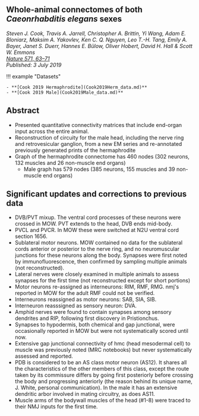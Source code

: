 ## Whole-animal connectomes of both _Caeonrhabditis elegans_ sexes
_Steven J. Cook, Travis A. Jarrell, Christopher A. Brittin, Yi Wang, Adam E. Bloniarz, Maksim A. Yakovlev, Ken C. Q. Nguyen, Leo T.-H. Tang, Emily A. Bayer, Janet S. Duerr, Hannes E. Bülow, Oliver Hobert, David H. Hall & Scott W. Emmons_ <br>
_[Nature 571, 63–71](https://doi.org/10.1038/s41586-019-1352-7)_ <br>_Published: 3 July 2019_


!!! example "Datasets"     

    - **[Cook 2019 Hermaphrodite](Cook2019Herm_data.md)**
    - **[Cook 2019 Male](Cook2019Male_data.md)**

## Abstract
- Presented quantitative connectivity matrices that include end-organ input across the entire animal.
- Reconstruction of circuity for the male head, including the nerve ring and retrovesicular ganglion, from a new EM series and re-annotated previously generated prints of the hermaphrodite
- Graph of the hermaphrodite connectome has 460 nodes (302 neurons, 132 muscles and 26 non-muscle end organs)
  - Male graph has 579 nodes (385 neurons, 155 muscles and 39 non-muscle end organs)

## Significant updates and corrections to previous data
- DVB/PVT mixup.  The ventral cord processes of these neurons were crossed in MOW.  PVT extends to the head, DVB ends mid-body.
- PVCL and PVCR.  In MOW these were switched at N2U ventral cord section 1656.
- Sublateral motor neurons.  MOW contained no data for the sublateral cords anterior or posterior to the nerve ring, and no neuromuscular junctions for these neurons along the body. Synapses were first noted by immunofluorescence, then confirmed by sampling multiple animals (not reconstructed).
- Lateral nerves were closely examined in multiple animals to assess synapses for the first time (not reconstructed except for short portions)
- Motor neurons re-assigned as interneurons: RIM, RMF, RMG.  nmj's reported in MOW for the adult RMF could not be verified.
- Interneurons reassigned as motor neurons: SAB, SIA, SIB.
- Interneuron reasssigned as sensory neuron: DVA.
- Amphid nerves were found to contain synapses among sensory dendrites and RIP, following first discovery in Pristionchus.
- Synapses to hypodermis, both chemical and gap junctional, were occasionally reported in MOW but were not systematically scored until now.
- Extensive gap junctional connectivity of hmc (head mesodermal cell) to muscle was previously noted (MRC notebooks) but never systematically assessed and reported.
- PDB is considered to be an AS class motor neuron (AS12).  It shares all the characteristics of the other members of this class, except the route taken by its commissure differs by going first posteriorly before crossing the body and progressing anteriorly (the reason behind its unique name, J. White, personal communication).  In the male it has an extensive dendritic arbor involved in mating circuitry, as does AS11.
- Muscle arms of the bodywall muscles of the head (#1-8) were  traced to their NMJ inputs for the first time.
